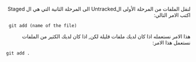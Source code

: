 ﻿<p dir="RTL">
لنقل الملفات من المرحلة الأولى الUntracked الى المرحلة الثانية التي هي ال  Staged اكتب الامر التالي:
</p>

` git add (name of the file)`

<p dir="RTL">
هذا الامر نستعمله اذا كان لديك ملفات قليلة لكن, اذا كان لديك الكثير من الملفات نستعمل هذا الامر:
</p>

`git add .`






